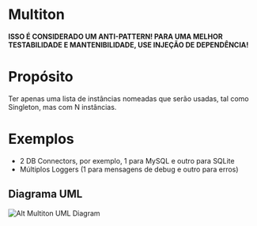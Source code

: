 # Multiton

**ISSO É CONSIDERADO UM ANTI-PATTERN! PARA UMA MELHOR TESTABILIDADE E 
MANTENIBILIDADE, USE INJEÇÃO DE DEPENDÊNCIA!**

# Propósito

Ter apenas uma lista de instâncias nomeadas que serão usadas, tal como Singleton, 
mas com N instâncias.

# Exemplos

* 2 DB Connectors, por exemplo, 1 para MySQL e outro para SQLite
* Múltiplos Loggers (1 para mensagens de debug e outro para erros)

## Diagrama UML

![Alt Multiton UML Diagram](uml/uml.png)

